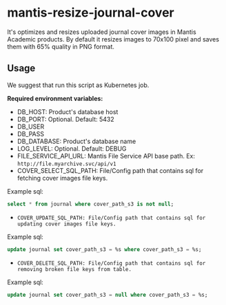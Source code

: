 # mantis-resize-journal-cover
It's optimizes and resizes uploaded journal cover images in Mantis Academic products. By default it resizes images to 70x100 pixel and saves them with 65% quality in PNG format. 

## Usage
We suggest that run this script as Kubernetes job. 

**Required environment variables:**
* DB_HOST:  Product's database host
* DB_PORT: Optional. Default: 5432
* DB_USER
* DB_PASS
* DB_DATABASE: Product's database name
* LOG_LEVEL: Optional. Default: DEBUG
* FILE_SERVICE_API_URL: Mantis File Service API base path. Ex: `http://file.myarchive.svc/api/v1`
* COVER_SELECT_SQL_PATH: File/Config path that contains sql for fetching cover images file keys. 

Example sql:
```sql
select * from journal where cover_path_s3 is not null;
```

*     COVER_UPDATE_SQL_PATH: File/Config path that contains sql for updating cover images file keys.

Example sql:
```sql
update journal set cover_path_s3 = %s where cover_path_s3 = %s;
```

*     COVER_DELETE_SQL_PATH: File/Config path that contains sql for removing broken file keys from table.

Example sql:
```sql
update journal set cover_path_s3 = null where cover_path_s3 = %s;
```
